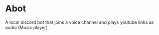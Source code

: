 # Abot
A local discord bot that joins a voice channel and plays youtube links as audio (Music player)
